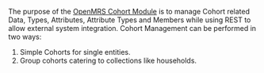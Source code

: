 The purpose of the [OpenMRS Cohort Module](https://wiki.openmrs.org/display/projects/Cohort+Module) is to manage Cohort related Data, Types, Attributes, Attribute Types and Members while using REST to allow external system integration. Cohort Management can be performed in two ways:
1. Simple Cohorts for single entities.
2. Group cohorts catering to collections like households.
